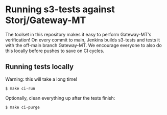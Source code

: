 # Running s3-tests against Storj/Gateway-MT

The toolset in this repository makes it easy to perform Gateway-MT's verification!
On every commit to main, Jenkins builds s3-tests and tests it with the off-main branch Gateway-MT.
We encourage everyone to also do this locally before pushes to save on CI cycles.

## Running tests locally

Warning: this will take a long time!

`$ make ci-run`

Optionally, clean everything up after the tests finish:

`$ make ci-purge`

